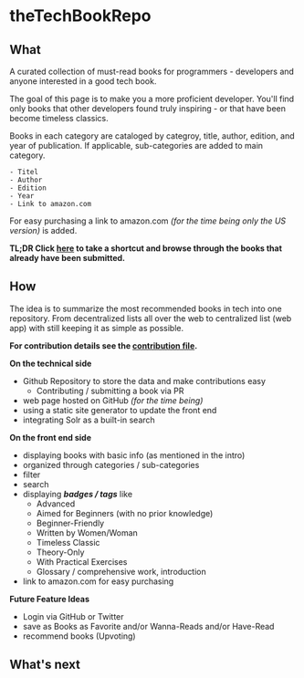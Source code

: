 # theTechBookRepo

## What
A curated collection of must-read books for programmers - developers and anyone interested in a good tech book.

The goal of this page is to make you a more proficient developer. You'll find only books that other developers found truly inspiring - or that have been become timeless classics.

Books in each category are cataloged by categroy, title, author, edition, and year of publication. If applicable, sub-categories are added to main category.

    - Titel
    - Author
    - Edition
    - Year
    - Link to amazon.com

For easy purchasing a link to amazon.com *(for the time being only the US version)* is added. 

**TL;DR Click [here](books.md) to take a shortcut and browse through the books that already have been submitted.**

## How

The idea is to summarize the most recommended books in tech into one repository. From decentralized lists all over the 
web to centralized list (web app) with still keeping it as simple as possible.

**For contribution details see the [contribution file](contribution.md).**

**On the technical side**
 
- Github Repository to store the data and make contributions easy
    - Contributing / submitting a book via PR
- web page hosted on GitHub *(for the time being)*
- using a static site generator to update the front end 
- integrating Solr as a built-in search

**On the front end side**

- displaying books with basic info (as mentioned in the intro)
- organized through categories / sub-categories
- filter 
- search 
- displaying ***badges / tags*** like 
    - Advanced
    - Aimed for Beginners (with no prior knowledge)
    - Beginner-Friendly
    - Written by Women/Woman
    - Timeless Classic
    - Theory-Only
    - With Practical Exercises
    - Glossary / comprehensive work, introduction
- link to amazon.com for easy purchasing

**Future Feature Ideas**

- Login via GitHub or Twitter
- save as Books as Favorite and/or Wanna-Reads and/or Have-Read
- recommend books (Upvoting) 


## What's next

